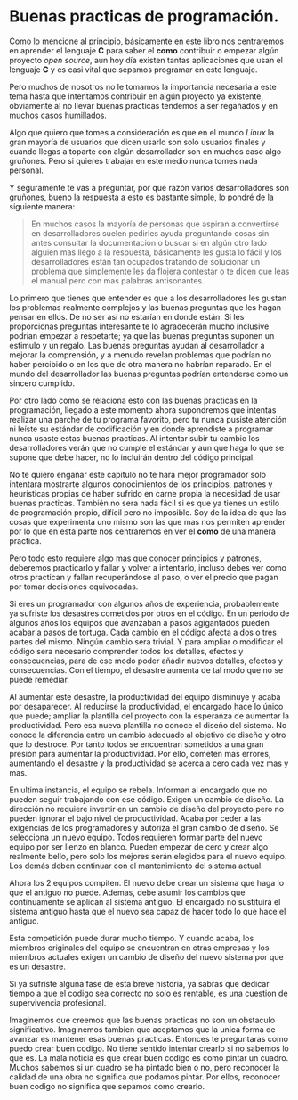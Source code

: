 # Buenas practicas de programación.
Como lo mencione al principio, básicamente en este libro nos centraremos en aprender el lenguaje **C** para saber el **como** contribuir o empezar algún proyecto *open source*, aun hoy día existen tantas aplicaciones que usan el lenguaje **C** y es casi vital que sepamos programar en este lenguaje.

Pero muchos de nosotros no le tomamos la importancia necesaria a este tema hasta que intentamos contribuir en algún proyecto ya existente, obviamente al no llevar buenas practicas tendemos a ser regañados y en muchos casos humillados.

Algo que quiero que tomes a consideración es que en el mundo *Linux* la gran mayoría de usuarios que dicen usarlo son solo usuarios finales y cuando llegas a toparte con algún desarrollador son en muchos caso algo gruñones. Pero si quieres trabajar en este medio nunca tomes nada personal.

Y seguramente te vas a preguntar, por que razón varios desarrolladores son gruñones, bueno la respuesta a esto es bastante simple, lo pondré de la siguiente manera:

> En muchos casos la mayoría de personas que aspiran a convertirse en desarrolladores suelen pedirles ayuda preguntando cosas sin antes consultar la documentación o buscar si en algún otro lado alguien mas llego a la respuesta, básicamente les gusta lo fácil y los desarrolladores están tan ocupados tratando de solucionar un problema que simplemente les da flojera contestar o te dicen que leas el manual pero con mas palabras antisonantes.

Lo primero que tienes que entender es que a los desarrolladores les gustan los problemas realmente complejos y las buenas preguntas que les hagan pensar en ellos. De no ser así no estarían en donde están. Si les proporcionas preguntas interesante te lo agradecerán mucho inclusive podrían empezar a respetarte; ya que las buenas preguntas suponen un estimulo y un regalo. Las buenas preguntas ayudan al desarrollador a mejorar la comprensión, y a menudo revelan problemas que podrían no haber percibido o en los que de otra manera no habrían reparado. En el mundo del desarrollador las buenas preguntas podrían entenderse como un sincero cumplido.

Por otro lado como se relaciona esto con las buenas practicas en la programación, llegado a este momento ahora supondremos que intentas realizar una parche de tu programa favorito, pero tu nunca pusiste atención ni leíste su estándar de codificación y en donde aprendiste a programar nunca usaste estas buenas practicas. Al intentar subir tu cambio los desarrolladores verán que no cumple el estándar y aun que haga lo que se supone que debe hacer, no lo incluirán dentro del código principal.

No te quiero engañar este capitulo no te hará mejor programador solo intentara mostrarte algunos conocimientos de los principios, patrones y heurísticas propias de haber sufrido en carne propia la necesidad de usar buenas practicas. También no sera nada fácil si es que ya tienes un estilo de programación propio, difícil pero no imposible. Soy de la idea de que las cosas que experimenta uno mismo son las que mas nos permiten aprender por lo que en esta parte nos centraremos en ver el **como** de una manera practica.

Pero todo esto requiere algo mas que conocer principios y patrones, deberemos practicarlo y fallar y volver a intentarlo, incluso debes ver como otros practican y fallan recuperándose al paso, o ver el precio que pagan por tomar decisiones equivocadas.

Si eres un programador con algunos años de experiencia, probablemente ya sufriste los desastres cometidos por otros en el código. En un periodo de algunos años los equipos que avanzaban a pasos agigantados pueden acabar a pasos de tortuga. Cada cambio en el código afecta a dos o tres partes del mismo. Ningún cambio sera trivial. Y para ampliar o modificar el código sera necesario comprender todos los detalles, efectos y consecuencias, para de ese modo poder añadir nuevos detalles, efectos y consecuencias. Con el tiempo, el desastre aumenta de tal modo que no se puede remediar.

Al aumentar este desastre, la productividad del equipo disminuye y acaba por desaparecer. Al reducirse la productividad, el encargado hace lo único que puede; ampliar la plantilla del proyecto con la esperanza de aumentar la productividad. Pero esa nueva plantilla no conoce el diseño del sistema. No conoce la diferencia entre un cambio adecuado al objetivo de diseño y otro que lo destroce. Por tanto todos se encuentran sometidos a una gran presión para aumentar la productividad. Por ello, cometen mas errores, aumentando el desastre y la productividad se acerca a cero cada vez mas y mas.

En ultima instancia, el equipo se rebela. Informan al encargado que no pueden seguir trabajando con ese código. Exigen un cambio de diseño. La dirección no requiere invertir en un cambio de diseño del proyecto pero no pueden ignorar el bajo nivel de productividad. Acaba por ceder a las exigencias de los programadores y autoriza el gran cambio de diseño. Se selecciona un nuevo equipo. Todos requieren formar parte del nuevo equipo por ser lienzo en blanco. Pueden empezar de cero y crear algo realmente bello, pero solo los mejores serán elegidos para el nuevo equipo. Los demás deben continuar con el mantenimiento del sistema actual.

Ahora los 2 equipos compiten. El nuevo debe crear un sistema que haga lo que el antiguo no puede. Ademas, debe asumir los cambios que continuamente se aplican al sistema antiguo. El encargado no sustituirá el sistema antiguo hasta que el nuevo sea capaz de hacer todo lo que hace el antiguo.

Esta competición puede durar mucho tiempo. Y cuando acaba, los miembros originales del equipo se encuentran en otras empresas y los miembros actuales exigen un cambio de diseño del nuevo sistema por que es un desastre.

Si ya sufriste alguna fase de esta breve historia, ya sabras que dedicar tiempo a que el codigo sea correcto no solo es rentable, es una cuestion de supervivencia profesional.

Imaginemos que creemos que las buenas practicas no son un obstaculo significativo. Imaginemos tambien que aceptamos que la unica forma de avanzar es mantener esas buenas practicas. Entonces te preguntaras como puedo crear buen codigo. No tiene sentido intentar crearlo si no sabemos lo que es. La mala noticia es que crear buen codigo  es como pintar un cuadro. Muchos sabemos si un cuadro se ha pintado bien o no, pero reconocer la calidad de una obra no significa que podamos pintar. Por ellos, reconocer buen codigo no significa que sepamos como crearlo.












